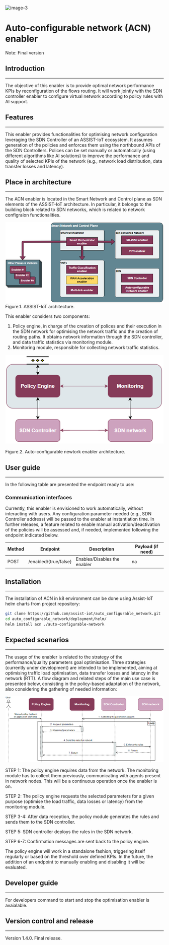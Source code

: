 ![image-3](https://user-images.githubusercontent.com/100677511/170439941-58810f43-b437-41e5-9976-899b60cf1e5e.png)


# Auto-configurable network (ACN) enabler

Note: Final version

## Introduction
---------------

The objective of this enabler is to provide optimal network performance KPIs by reconfiguration of the flows routing. It will work jointly with the SDN controller enabler to configure virtual network according to policy rules with AI support.

## Features
-----------

This enabler provides functionalities for optimising network configuration leveraging the SDN Controller of an ASSIST-IoT ecosystem. It assumes generation of the policies and enforces them using the northbound APIs of the SDN Controllers. Polices can be set manually or automatically (using different algorithms like AI solutions) to improve the performance and quality of selected KPIs of the network (e.g., network load distribution, data transfer losses and latency). 

## Place in architecture
------------------------

The ACN enabler is located in the Smart Network and Control plane as SDN elements of the ASSIST-IoT architecture. In particular, it belongs to the building block related to SDN networks, which is related to network configraion functionalities.

![place-in-architecture](./images/place-in-architecture.png)
Figure.1. ASSIST-IoT architecture.

This enabler considers two components: 
1. Policy engine, in charge of the creation of polices and their execution in the SDN network for optimising the network traffic and the creation of routing paths. It obtains network information through the SDN controller, and data traffic statistics via monitoring module.
2. Monitoring module, responsible for collecting network traffic statistics. 

![place-in-architecture2](./images/architecture.png)

Figure.2. Auto-configurable newtork enabler architecture.


## User guide
-------------

In the following table are presented the endpoint ready to use:

### Communication interfaces

Currently, this enabler is envisioned to work automatically, without interacting with users. Any configuration parameter needed (e.g., SDN Controller address) will be passed to the enabler at instantiation time. In further releases, a feature related to enable manual activation/deactivation of the policies will be assessed and, if needed, implemented following the endpoint indicated below.

| **Method** | **Endpoint**                   | **Description**              | **Payload (if need)**                                                   |
|------------|--------------------------------|------------------------------|-------------------------------------------------------------------------|
| POST       | /enabled/{true/false}          | Enables/Disables the enabler | na                                                                      |


                                                                        
## Installation
---------------

The installation of ACN in k8 environment can be done using Assist-IoT helm charts from project repository:

```sh
git clone https://github.com/assist-iot/auto_configurable_network.git
cd auto_configurable_network/deployment/helm/
helm install acn ./auto-configurable-network
```


## Expected scenarios
---------------------

The usage of the enabler is related to the strategy of the performance/quality parameters goal optimisation. Three strategies (currently under development) are intended to be implemented, aiming at optimising traffic load optimisation, data transfer losses and latency in the network (RTT). 
A flow diagram and related steps of the main use case is presented below, consisting in the policy-based adaptation of the network, also considering the gathering of needed information:


![scenario](./images/use-case.png)

STEP 1: The policy engine requires data from the network. The monitoring module has to collect them previously, communicating with agents present in network nodes. This will be a continuous operation once the enabler is on.

STEP 2: The policy engine requests the selected parameters for a given purpose (optimise the load traffic, data losses or latency) from the monitoring module.

STEP 3-4: After data reception, the policy module generates the rules and sends them to the SDN controller.

STEP 5: SDN controller deploys the rules in the SDN network.

STEP 6-7: Confirmation messages are sent back to the policy engine.

The policy engine will work in a standalone fashion, triggering itself regularly or based on the threshold over defined KPIs. In the future, the addition of an endpoint to manually enabling and disabling it will be evaluated.


## Developer guide
------------------

For developers command to start and stop the optimisation enabler is avaialable.

## Version control and release
------------------------------

Version 1.4.0. Final release.
